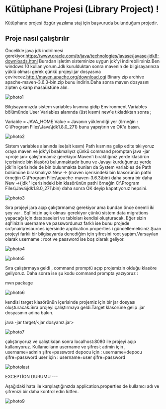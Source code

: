 # Kütüphane Projesi (Library Project) !

Kütüphane projesi özgür yazılıma staj için başvuruda bulunduğum projedir.

## Proje nasıl çalıştırılır 
Öncelikle java jdk indirilmesi gerekiyor.https://www.oracle.com/tr/java/technologies/javase/javase-jdk8-downloads.html Buradan işletim sisteminize uygun jdk'yi indirebilirsiniz.Ben windows 10 kullanıyorum.Jdk kurulduktan sonra mavenin de bilgisayarınıza yüklü olması gerek çünkü projeyi jar dosyasına çevirecez.http://maven.apache.org/download.cgi Binary zip archive 	apache-maven-3.6.3-bin.zip bunu indirin.Daha sonra maven dosyasını zipten çıkarıp masaüstüne alın.

![photo1](https://user-images.githubusercontent.com/59603584/98436332-a6a27480-20eb-11eb-8c66-4c857944c60c.png)

Bilgisayarınızda sistem variables kısmına gidip Environment Variables bölümünde User Variables alanında (üst kısım) new'e tıkladıktan sonra ; 

Variable = JAVA_HOME
Value = Javanın yüklendiği yer (örneğin : C:\Program Files\Java\jdk1.8.0_271) bunu yapıştırın ve OK'a basın.

![photo2](https://user-images.githubusercontent.com/59603584/98436334-a73b0b00-20eb-11eb-9540-4766d1afcb24.png)

Sistem variables alanında ise(alt kısım) Path kısmına gelip edite tıklıyoruz oraya maven ve jdk'yi bırakmalıyız çünkü command promptan java -jar <proje.jar> çalıştırmamız gerekiyor.Maven'i bıraktığınız yerde klasörün içerisinde bin klasörü bulunmaktadır bunu ve Javayı kurduğumuz yerde jdk'in içerisinde de bin bulunmakta bunları da System variables de Path bölümüne bırakmalıyız.New -> (maven içerisindeki bin klasörünün pathi örneğin C:\Program Files\apache-maven-3.6.3\bin) daha sonra bir daha New ->(jdk ' içerisindeki bin klasörünün pathi örneğin C:\Program Files\Java\jdk1.8.0_271\bin) daha sonra OK deyip kapatıyoruz hepsini.

![photo3](https://user-images.githubusercontent.com/59603584/98436336-a73b0b00-20eb-11eb-959d-c96ce4b820c8.png)

Sıra projeyi jara açıp çalıştırmamız gerekiyor ama bundan önce önemli iki şey var . Sql'inizin açık olması gerekiyor çünkü sistem data migrations yapacağı için databaseleri ve tabloları kendisi oluşturacak. Eğer sizin sql'inizin username ve passwordunuz farklı ise bunu projede src\main\resources içersinde application.properties i güncellemelisiniz.Şuan projeyi farklı bir bilgisayarda denediğim için şifresini root yaptım.Varsayılan olarak username : root ve password ise boş olarak geliyor.

![photo4](https://user-images.githubusercontent.com/59603584/98436430-2c262480-20ec-11eb-812b-de538c18d831.png)


![photo5](https://user-images.githubusercontent.com/59603584/98436339-a7d3a180-20eb-11eb-89d4-dd1a424928bd.png)

Sıra çalıştırmaya geldi , command promptü açıp projemizin olduğu klasöre geliyoruz. Daha sonra ise şu kodu command prompta yazıyoruz : 

mvn package


![photo6](https://user-images.githubusercontent.com/59603584/98436337-a7d3a180-20eb-11eb-927d-bcd13b530271.png)


kendisi target klasörünün içerisinde projemiz için bir jar dosyası oluşturacak.Sıra projeyi çalıştırmaya geldi.Target klasörüne gelip .jar dosyasının adına bakın.


java -jar target/<jar dosyanız.jar> 


![photo7](https://user-images.githubusercontent.com/59603584/98436340-a86c3800-20eb-11eb-9406-90b9f594e4f8.png)


çalıştırıyoruz ve çalıştıkdan sonra localhost:8080 ile projeyi açıp kullanıyoruz.
Kullanıcıların username ve şifresi;
admin için , username=admin şifre=password
depocu için : username=depocu şifre=password
user için : username=user şifre=password


![photolast](https://user-images.githubusercontent.com/59603584/98438975-4a495000-20ff-11eb-802f-3608f3e8ebef.png)






EXCEPTİON DURUMU ---

Aşağıdaki hata ile karşılaştığınızda application.properties de kullanıcı adı ve şifrenizi bir daha kontrol edin lütfen.

![photo9](https://user-images.githubusercontent.com/59603584/98436330-a5714780-20eb-11eb-8cd8-ce6583c66f31.png)
